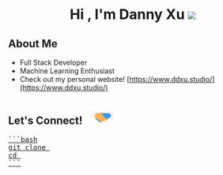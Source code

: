 <h1 align="center"><b>Hi , I'm Danny Xu </b><img src="https://media.giphy.com/media/hvRJCLFzcasrR4ia7z/giphy.gif" width="35"></h1>

## **About Me**
- Full Stack Developer
- Machine Learning Enthusiast
- Check out my personal website! [https://www.ddxu.studio/](https://www.ddxu.studio/)

## <b> Let's Connect!</b><img src="https://github.com/0xAbdulKhalid/0xAbdulKhalid/raw/main/assets/mdImages/handshake.gif" width ="80">
<div align='left'>

<a href="https://linkedin.com/in/dannydxu1" target="_blank">
  <pre>
```bash
git clone <repository-url>
cd <repository-name>
```
</pre>
</a>
